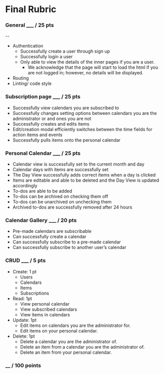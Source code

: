 # Final Rubric

### General										    ___ / 25 pts
--
- Authentication
  - Successfully create a user through sign up
  - Successfully login a user
  - Only able to view the details of the inner pages if you are a user.
    - We acknowledge that the page will start to load the html if you are not logged in; however, no details will be displayed.
- Routing
- Linting/ code style

### Subscription page									    ___ / 25 pts
- Successfully view calendars you are subscribed to
- Successfully changes setting options between calendars you are the administrator or and ones you are not
- Successfully creates and edits items
- Edit/creation modal efficiently switches between the time fields for action items and events
- Successfully pulls items onto the personal calendar

### Personal Calendar									    ___ / 25 pts
- Calendar view is successfully set to the current month and day
- Calendar days with items are successfully set
- The Day View successfully adds correct items when a day is clicked
- Items are editable and able to be deleted and the Day View is updated accordingly
- To-dos are able to be added
- To-dos can be archived on checking them off
- To-dos can be unarchived on unchecking them
- Archived to-dos are successfully removed after 24 hours

### Calendar Gallery									    ___ / 20 pts
- Pre-made calendars are subscribable
- Can successfully create a calendar
- Can successfully subscribe to a pre-made calendar
- Can successfully subscribe to another user’s calendar

### CRUD											      ___ / 5 pts									
- Create: 1 pt
  - Users
  - Calendars
  - Items
  - Subscriptions
- Read: 1pt
  - View personal calendar
  - View subscribed calendars
  - View items in calendars
- Update: 1pt
  - Edit items on calendars you are the administrator for.
  - Edit items on your personal calendar.
- Delete: 1pt
  - Delete a calendar you are the administrator of.
  - Delete an item from a calendar you are the administrator of.
  - Delete an item from your personal calendar.

### __ / 100 points
